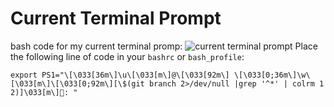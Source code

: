 # Current Terminal Prompt
bash code for my current terminal promp:
![current terminal prompt](https://i.imgur.com/rIM90zT.png "")
Place the following line of code in your  `bashrc` or `bash_profile`:

``` export PS1="\[\033[36m\]\u\[\033[m\]@\[\033[92m\] \[\033[0;36m\]\w\[\033[m\]\[\033[0;92m\][\$(git branch 2>/dev/null |grep '^*' | colrm 1 2)]\033[m\]💯: "   ```
